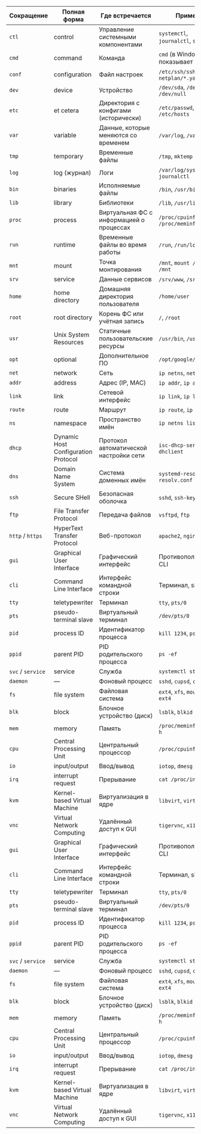 | Сокращение        | Полная форма                        | Где встречается                          | Примеры                                  |
| ----------------- | ----------------------------------- | ---------------------------------------- | ---------------------------------------- |
| `ctl`             | control                             | Управление системными компонентами       | `systemctl`, `journalctl`, `sysctl`      |
| `cmd`             | command                             | Команда                                  | `cmd` (в Windows), `ps` показывает `CMD` |
| `conf`            | configuration                       | Файл настроек                            | `/etc/ssh/sshd_config`, `netplan/*.yaml` |
| `dev`             | device                              | Устройство                               | `/dev/sda`, `/dev/shm`, `/dev/null`      |
| `etc`             | et cetera                           | Директория с конфигами (исторически)     | `/etc/passwd`, `/etc/hosts`              |
| `var`             | variable                            | Данные, которые меняются со временем     | `/var/log`, `/var/www`                   |
| `tmp`             | temporary                           | Временные файлы                          | `/tmp`, `mktemp`                         |
| `log`             | log (журнал)                        | Логи                                     | `/var/log/syslog`, `journalctl`          |
| `bin`             | binaries                            | Исполняемые файлы                        | `/bin`, `/usr/bin`, `/sbin`              |
| `lib`             | library                             | Библиотеки                               | `/lib`, `/usr/lib`                       |
| `proc`            | process                             | Виртуальная ФС с информацией о процессах | `/proc/cpuinfo`, `/proc/meminfo`         |
| `run`             | runtime                             | Временные файлы во время работы          | `/run`, `/run/lock`                      |
| `mnt`             | mount                               | Точка монтирования                       | `/mnt`, `mount /dev/sdb1 /mnt`           |
| `srv`             | service                             | Данные сервисов                          | `/srv/www`, `/srv/ftp`                   |
| `home`            | home directory                      | Домашняя директория пользователя         | `/home/user`                             |
| `root`            | root directory                      | Корень ФС или учётная запись             | `/`, `/root`                             |
| `usr`             | Unix System Resources               | Статичные пользовательские ресурсы       | `/usr/bin`, `/usr/share`                 |
| `opt`             | optional                            | Дополнительное ПО                        | `/opt/google/chrome`                     |
| `net`             | network                             | Сеть                                     | `ip netns`, `netplan`                    |
| `addr`            | address                             | Адрес (IP, MAC)                          | `ip addr`, `ip a`                        |
| `link`            | link                                | Сетевой интерфейс                        | `ip link`, `ip l`                        |
| `route`           | route                               | Маршрут                                  | `ip route`, `ip r`                       |
| `ns`              | namespace                           | Пространство имён                        | `ip netns list`                          |
| `dhcp`            | Dynamic Host Configuration Protocol | Протокол автоматической настройки сети   | `isc-dhcp-server`, `dhclient`            |
| `dns`             | Domain Name System                  | Система доменных имён                    | `systemd-resolved`, `resolv.conf`        |
| `ssh`             | Secure SHell                        | Безопасная оболочка                      | `sshd`, `ssh-keygen`                     |
| `ftp`             | File Transfer Protocol              | Передача файлов                          | `vsftpd`, `ftp`                          |
| `http` / `https`  | HyperText Transfer Protocol         | Веб-протокол                             | `apache2`, `nginx`                       |
| `gui`             | Graphical User Interface            | Графический интерфейс                    | Противоположность CLI                    |
| `cli`             | Command Line Interface              | Интерфейс командной строки               | Терминал, shell                          |
| `tty`             | teletypewriter                      | Терминал                                 | `tty`, `pts/0`                           |
| `pts`             | pseudo-terminal slave               | Виртуальный терминал                     | `/dev/pts/0`                             |
| `pid`             | process ID                          | Идентификатор процесса                   | `kill 1234`, `ps aux`                    |
| `ppid`            | parent PID                          | PID родительского процесса               | `ps -ef`                                 |
| `svc` / `service` | service                             | Служба                                   | `systemctl start ssh`                    |
| `daemon`          | —                                   | Фоновый процесс                          | `sshd`, `cupsd`, `crond`                 |
| `fs`              | file system                         | Файловая система                         | `ext4`, `xfs`, `mount -t ext4`           |
| `blk`             | block                               | Блочное устройство (диск)                | `lsblk`, `blkid`                         |
| `mem`             | memory                              | Память                                   | `/proc/meminfo`, `free -h`               |
| `cpu`             | Central Processing Unit             | Центральный процессор                    | `/proc/cpuinfo`, `lscpu`                 |
| `io`              | input/output                        | Ввод/вывод                               | `iotop`, `dmesg`                         |
| `irq`             | interrupt request                   | Прерывание                               | `cat /proc/interrupts`                   |
| `kvm`             | Kernel-based Virtual Machine        | Виртуализация в ядре                     | `libvirt`, `virt-manager`                |
| `vnc`             | Virtual Network Computing           | Удалённый доступ к GUI                   | `tigervnc`, `x11vnc`                     |
| `gui`             | Graphical User Interface            | Графический интерфейс                    | Противоположность CLI                    |
| `cli`             | Command Line Interface              | Интерфейс командной строки               | Терминал, shell                          |
| `tty`             | teletypewriter                      | Терминал                                 | `tty`, `pts/0`                           |
| `pts`             | pseudo-terminal slave               | Виртуальный терминал                     | `/dev/pts/0`                             |
| `pid`             | process ID                          | Идентификатор процесса                   | `kill 1234`, `ps aux`                    |
| `ppid`            | parent PID                          | PID родительского процесса               | `ps -ef`                                 |
| `svc` / `service` | service                             | Служба                                   | `systemctl start ssh`                    |
| `daemon`          | —                                   | Фоновый процесс                          | `sshd`, `cupsd`, `crond`                 |
| `fs`              | file system                         | Файловая система                         | `ext4`, `xfs`, `mount -t ext4`           |
| `blk`             | block                               | Блочное устройство (диск)                | `lsblk`, `blkid`                         |
| `mem`             | memory                              | Память                                   | `/proc/meminfo`, `free -h`               |
| `cpu`             | Central Processing Unit             | Центральный процессор                    | `/proc/cpuinfo`, `lscpu`                 |
| `io`              | input/output                        | Ввод/вывод                               | `iotop`, `dmesg`                         |
| `irq`             | interrupt request                   | Прерывание                               | `cat /proc/interrupts`                   |
| `kvm`             | Kernel-based Virtual Machine        | Виртуализация в ядре                     | `libvirt`, `virt-manager`                |
| `vnc`             | Virtual Network Computing           | Удалённый доступ к GUI                   | `tigervnc`, `x11vnc`                     |